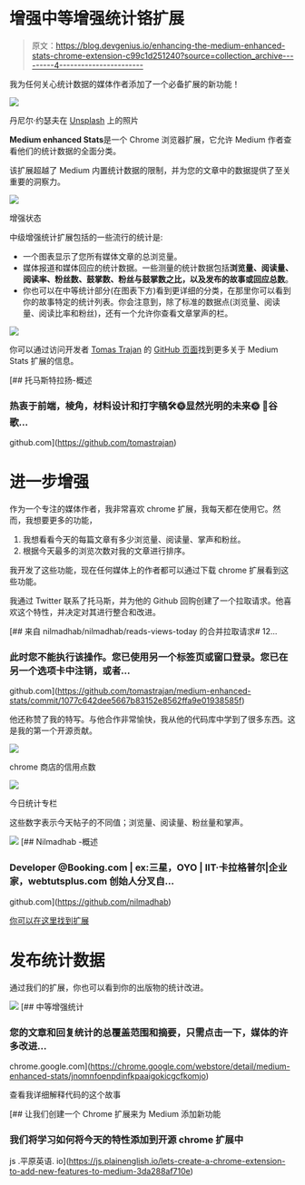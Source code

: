 # 增强中等增强统计铬扩展

> 原文：<https://blog.devgenius.io/enhancing-the-medium-enhanced-stats-chrome-extension-c99c1d251240?source=collection_archive---------4----------------------->

我为任何关心统计数据的媒体作者添加了一个必备扩展的新功能！

![](img/9afb2d35772e02a9400de3e1d5146f82.png)

丹尼尔·约瑟夫在 [Unsplash](https://unsplash.com/s/photos/technology?utm_source=unsplash&utm_medium=referral&utm_content=creditCopyText) 上的照片

**Medium enhanced Stats**是一个 Chrome 浏览器扩展，它允许 Medium 作者查看他们的统计数据的全面分类。

该扩展超越了 Medium 内置统计数据的限制，并为您的文章中的数据提供了至关重要的洞察力。

![](img/b785f9168b0f7c5c689e148ac1da409a.png)

增强状态

中级增强统计扩展包括的一些流行的统计是:

*   一个图表显示了您所有媒体文章的总浏览量。
*   媒体报道和媒体回应的统计数据。一些测量的统计数据包括**浏览量、阅读量、阅读率、粉丝数、鼓掌数、粉丝与鼓掌数之比，以及发布的故事或回应总数**。
*   你也可以在中等统计部分(在图表下方)看到更详细的分类，在那里你可以看到你的故事特定的统计列表。你会注意到，除了标准的数据点(浏览量、阅读量、阅读比率和粉丝)，还有一个允许你查看文章掌声的栏。

![](img/61d2b84f16234ed4a02feeb435b10477.png)

你可以通过访问开发者 [Tomas Trajan](https://medium.com/u/360cd444e1fc?source=post_page-----5a98e60be194--------------------------------) 的 [GitHub 页面](https://github.com/tomastrajan)找到更多关于 Medium Stats 扩展的信息。

[](https://github.com/tomastrajan) [## 托马斯特拉扬-概述

### 热衷于前端，棱角，材料设计和打字稿🛠️🌞显然光明的未来🌞 🤝谷歌…

github.com](https://github.com/tomastrajan) 

# 进一步增强

作为一个专注的媒体作者，我非常喜欢 chrome 扩展，我每天都在使用它。然而，我想要更多的功能，

1.  我想看看今天的每篇文章有多少浏览量、阅读量、掌声和粉丝。
2.  根据今天最多的浏览次数对我的文章进行排序。

我开发了这些功能，现在任何媒体上的作者都可以通过下载 chrome 扩展看到这些功能。

我通过 Twitter 联系了托马斯，并为他的 Github 回购创建了一个拉取请求。他喜欢这个特性，并决定对其进行整合和改进。

[](https://github.com/tomastrajan/medium-enhanced-stats/commit/1077c642dee5667b83152e8562ffa9e01938585f) [## 来自 nilmadhab/nilmadhab/reads-views-today 的合并拉取请求# 12…

### 此时您不能执行该操作。您已使用另一个标签页或窗口登录。您已在另一个选项卡中注销，或者…

github.com](https://github.com/tomastrajan/medium-enhanced-stats/commit/1077c642dee5667b83152e8562ffa9e01938585f) 

他还称赞了我的特写。与他合作非常愉快，我从他的代码库中学到了很多东西。这是我的第一个开源贡献。

![](img/250c5956b3e3fee46d80a21ea5a9854a.png)

chrome 商店的信用点数

![](img/142c9ef7362042a85358599a9b965607.png)

今日统计专栏

这些数字表示今天帖子的不同值；浏览量、阅读量、粉丝量和掌声。

![](img/c322e4f4dd57171a2ee6e82fa2062dac.png)[](https://github.com/nilmadhab) [## Nilmadhab -概述

### Developer @Booking.com | ex:三星，OYO | IIT·卡拉格普尔|企业家，webtutsplus.com 创始人分叉自…

github.com](https://github.com/nilmadhab) 

[你可以在这里找到扩展](https://chrome.google.com/webstore/detail/medium-enhanced-stats/jnomnfoenpdinfkpaaigokicgcfkomjo)

# 发布统计数据

通过我们的扩展，你也可以看到你的出版物的统计改进。

![](img/90f2a32fd3c936c4b8443440cf1ed3a2.png)[](https://chrome.google.com/webstore/detail/medium-enhanced-stats/jnomnfoenpdinfkpaaigokicgcfkomjo) [## 中等增强统计

### 您的文章和回复统计的总覆盖范围和摘要，只需点击一下，媒体的许多改进…

chrome.google.com](https://chrome.google.com/webstore/detail/medium-enhanced-stats/jnomnfoenpdinfkpaaigokicgcfkomjo) 

查看我详细解释代码的这个故事

[](https://js.plainenglish.io/lets-create-a-chrome-extension-to-add-new-features-to-medium-3da288af710e) [## 让我们创建一个 Chrome 扩展来为 Medium 添加新功能

### 我们将学习如何将今天的特性添加到开源 chrome 扩展中

js .平原英语. io](https://js.plainenglish.io/lets-create-a-chrome-extension-to-add-new-features-to-medium-3da288af710e)